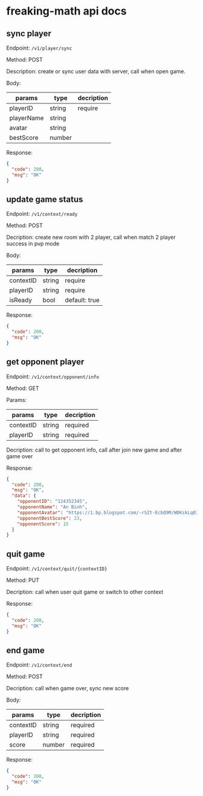 # freaking-math api docs

## sync player

Endpoint: `/v1/player/sync`

Method: POST

Description: create or sync user data with server, call when open game.

Body:

| params     | type   | decription |
| ---------- | ------ | ---------- |
| playerID   | string | require    |
| playerName | string |            |
| avatar     | string |            |
| bestScore  | number |            |

Response:

```json
{
  "code": 200,
  "msg": "OK"
}
```

## update game status

Endpoint: `/v1/context/ready`

Method: POST

Decription: create new room with 2 player, call when match 2 player success in pvp mode

Body:

| params    | type   | decription    |
| --------- | ------ | ------------- |
| contextID | string | require       |
| playerID  | string | require       |
| isReady   | bool   | default: true |

Response:

```json
{
  "code": 200,
  "msg": "OK"
}
```

## get opponent player

Endpoint: `/v1/context/opponent/info`

Method: GET

Params:

| params    | type   | decription |
| --------- | ------ | ---------- |
| contextID | string | required   |
| playerID  | string | required   |

Decription: call to get opponent info, call after join new game and after game over

Response:

```json
{
  "code": 200,
  "msg": "OK",
  "data": {
    "opponentID": "124352345",
    "opponentName": "An Binh",
    "opponentAvatar": "https://1.bp.blogspot.com/-rSZt-EcbQ9M/WDKskLq03XI/AAAAAAAAOps/UXTVLZ9ApDMc6cwXusgrKndugVKPk8lpgCK4B/s400/Phanpy.png",
    "opponentBestScore": 23,
    "opponentScore": 15
  }
}
```

## quit game

Endpoint: `/v1/context/quit/{contextID}`

Method: PUT

Decription: call when user quit game or switch to other context

Response:

```json
{
  "code": 200,
  "msg": "OK"
}
```

## end game

Endpoint: `/v1/context/end`

Method: POST

Decription: call when game over, sync new score

Body:

| params    | type   | decription |
| --------- | ------ | ---------- |
| contextID | string | required   |
| playerID  | string | required   |
| score     | number | required   |

Response:

```json
{
  "code": 200,
  "msg": "OK"
}
```

